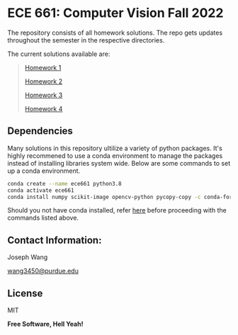 # ECE 661: Computer Vision Fall 2022
The repository consists of all homework solutions. The repo gets updates throughout the semester in the respective directories. 

The current solutions available are:
> [Homework 1](https://github.com/wang3450/ECE661/tree/main/HW01)
> 
> [Homework 2](https://github.com/wang3450/ECE661/tree/main/HW02)
> 
> [Homework 3](https://github.com/wang3450/ECE661/tree/main/HW03)
> 
> [Homework 4](https://github.com/wang3450/ECE661/tree/main/HW04)

## Dependencies
Many solutions in this repository ultilize a variety of python packages. It's highly recommened to use a conda environment to manage the packages instead of installing libraries system wide. Below are some commands to set up a conda environment.
```sh
conda create --name ece661 python3.8
conda activate ece661
conda install numpy scikit-image opencv-python pycopy-copy -c conda-forge
```
Should you not have conda installed, refer [here](https://anaconda.org/conda-forge/conda) before proceeding with the commands listed above. 
## Contact Information: 
Joseph Wang

wang3450@purdue.edu

## License

MIT

**Free Software, Hell Yeah!**